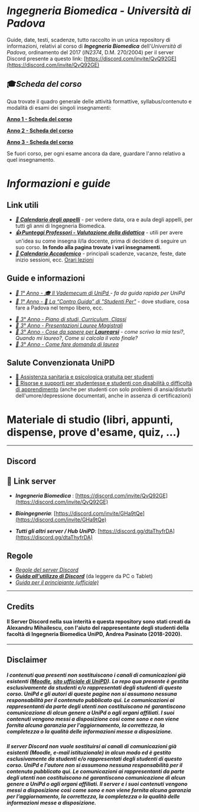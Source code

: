 # ***Ingegneria Biomedica** - Università di Padova*

Guide, date, testi, scadenze, tutto raccolto in un unica repository di informazioni, relativi al corso di ***Ingegneria Biomedica*** dell'*Università di Padova*, ordinamento del 2017 (*IN2374*, D.M. 270/2004) per il server Discord presente a questo link: [https://discord.com/invite/QvQ92GE](https://discord.com/invite/QvQ92GE)


## 🎓*Scheda del corso* 

Qua trovate il quadro generale delle attività formattive, syllabus/contenuto e modalità di esami dei singoli insegnamenti:

[**Anno 1 - Scheda del corso**](https://didattica.unipd.it/off/2023/LT/IN/IN2374)

[**Anno 2 - Scheda del corso**](https://didattica.unipd.it/off/2022/LT/IN/IN2374)

[**Anno 3 - Scheda del corso**](https://didattica.unipd.it/off/2021/LT/IN/IN2374)

Se fuori corso, per ogni esame ancora da dare, guardare l'anno relativo a quel insegnamento.




# *Informazioni e guide*



## Link utili

- ***[📅 Calendario degli appelli](https://www.dei.unipd.it/esami)*** - per vedere data, ora e aula degli appelli, per tutti gli anni di Ingegneria Biomedica.
- ***[👍 Punteggi Professori - Valutazione della didattica](https://opinionistudenti.didattica.unipd.it/it/public/opinione/2022/IN/IN2374/PD)*** - utili per avere un'idea su come insegna il/la docente, prima di decidere di seguire un suo corso. **In fondo alla pagina trovate i vari insegnamenti**.
- ***[📆 Calendario Accademico](https://www.unipd.it/calendario-scadenze)*** - principali scadenze, vacanze, feste, date inizio sessioni, ecc.
[Orari lezioni](https://agendastudentiunipd.easystaff.it/)

## Guide e informazioni

- *[🌱 1° Anno - 🎓 Il Vademecum di UniPd ](https://www.spgi.unipd.it/didattica/guida-rapida-studenti)- fa da guida rapida per UniPd* 
- *[🌱 1° Anno - 📕 La “Contro Guida” di "Studenti Per"](http://controguida.udupadova.it/)* - dove studiare, cosa fare a Padova nel tempo libero, ecc.
<!-- - [🚧🌳 2° Anno 🚧]-->
- *[🍂 3° Anno - Piano di studi, Curriculum, Classi](/Dati/Guide/Curriculum_e_Classi.md)*
- *[🍂 3° Anno - Presentazioni Lauree Magistrali](https://www.dei.unipd.it/node/1653)*
- *[🍂 3° Anno - Cose da sapere per **Laurearsi**](https://www.spgi.unipd.it/didattica/guida-rapida-studenti/cose-da-sapere-laurearsi)* - *come scrivo la mia tesi?*, *Quando mi laureo?*, *Come si calcola il voto finale?*
- *[🍂 3° Anno - Come fare domanda di laurea](https://www.unipd.it/laurearsi)*

##  Salute Convenzionata UniPD
- [💊 Assistenza sanitaria e psicologica gratuita per studenti](https://www.unipd.it/assistenza-sanitaria)
- [🎐 Risorse e supporti per studentesse e studenti con disabilità o difficoltà di apprendimento](https://www.unipd.it/risorse-supporti-studenti-disabilita-difficolta-apprendimento) (anche per studenti con solo problemi di ansia/disturbi dell'umore/depressione documentati, anche in assenza di certificazioni)

# Materiale di studio (libri, appunti, dispense, prove d'esame, quiz, ...)
<!--- *[Teoria dei circuiti] --->
<!--- *[💻 EIP - Elementi di Informatica e Programmazione](/Dati/Studio/II Anno/EIP/README.md)*  *[🚧🌳 2° Anno 🚧]()*-->
<!--- *[Fisica 2] --->
<!--- *[FAMP - Fondamenti di Analisi Matematica e Probabilità] --->
<!--- *[Biomateriali](/Dati/Studio/II Anno/Biomateriali) --->
<!--- *[S&S - Segnali e Sistemi] --->
<!--- *[ISB - Ingegneria dei Sistemi Biologici](/Dati/Studio/II Anno/ISB) --->
<!--- *[Biomeccanica - chat domande da discord](Dati/Studio/III_anno/Biomeccanica/1e2-biomeccanica-domande.html)*-->
<!--- *[FDA - Fondamenti di Automatica] --->
<!--- *[ESB - Elaborazione di Segnali Biomedici] --->
<!--- *[MADB - Misure e Acquisizione di Dati Biomedici](/Dati/Studio/III Anno/MADB) --->
<!--- *[TSB - Tecnologia e Strumentazione Biomedica](/Dati/Studio/III Anno/TSB) --->
<!--- *[InfoMed - Informatica Medica](/Dati/Studio/III Anno/InfoMed) --->

---

## Discord 

## 📱 Link server
- **_Ingegneria Biomedica_** : [https://discord.com/invite/QvQ92GE](https://discord.com/invite/QvQ92GE)
- **_Bioingegneria_**: [https://discord.com/invite/GHa9tQe](https://discord.com/invite/GHa9tQe)

- **_Tutti gli altri server / Hub UniPD_**: [https://discord.gg/dtaThyfrDA](https://discord.gg/dtaThyfrDA)




## Regole
- *[Regole del server Discord](/Dati/Altro/regole.md)*
- ***[Guida all'utilizzo di Discord](http://tiny.cc/guidaDiscord)*** (da leggere da PC o Tablet)
- *[Guida per il principiante (ufficiale)](https://support.discord.com/hc/it/articles/360045138571)*

---

## Credits

#### Il Server Discord nella sua interità e questa repository sono stati creati da Alexandru Mihailescu, con l'aiuto del rappresentante degli studenti della facoltà di Ingegneria Biomedica UniPD, Andrea Pasinato (2018-2020).

---

## Disclaimer

##### *I contenuti qua presenti non sostituiscono i canali di comunicazioni già esistenti ([Moodle](https://stem.elearning.unipd.it/course/index.php?categoryid=11), [sito ufficiale di UniPD](https://www.unipd.it/)). La repo qua presente è gestita esclusivamente da studenti e/o rappresentati degli studenti di questo corso. UniPd e gli autori di queste pagine non si assumono nessuna responsabilità per il contenuto pubblicato qui. Le comunicazioni ai rappresentanti da parte degli utenti non costituiscono né garantiscono comunicazione di alcun genere a UniPd o agli organi affiliati. I suoi contenuti vengono messi a disposizione così come sono e non viene fornita alcuna garanzia per l’aggiornamento, la correttezza, la completezza o la qualità delle informazioni messe a disposizione.*

##### *Il server Discord non vuole sostituirsi ai canali di comunicazioni già esistenti (Moodle, e-mail istituzionale) in alcun modo ed è gestito esclusivamente da studenti e/o rappresentati degli studenti di questo corso. UniPd e l'autore non si assumono nessuna responsabilità per il contenuto pubblicato qui. Le comunicazioni ai rappresentanti da parte degli utenti non costituiscono né garantiscono comunicazione di alcun genere a UniPd o agli organi affiliati. Il server e i suoi contenuti vengono messi a disposizione così come sono e non viene fornita alcuna garanzia per l’aggiornamento, la correttezza, la completezza o la qualità delle informazioni messe a disposizione.*

